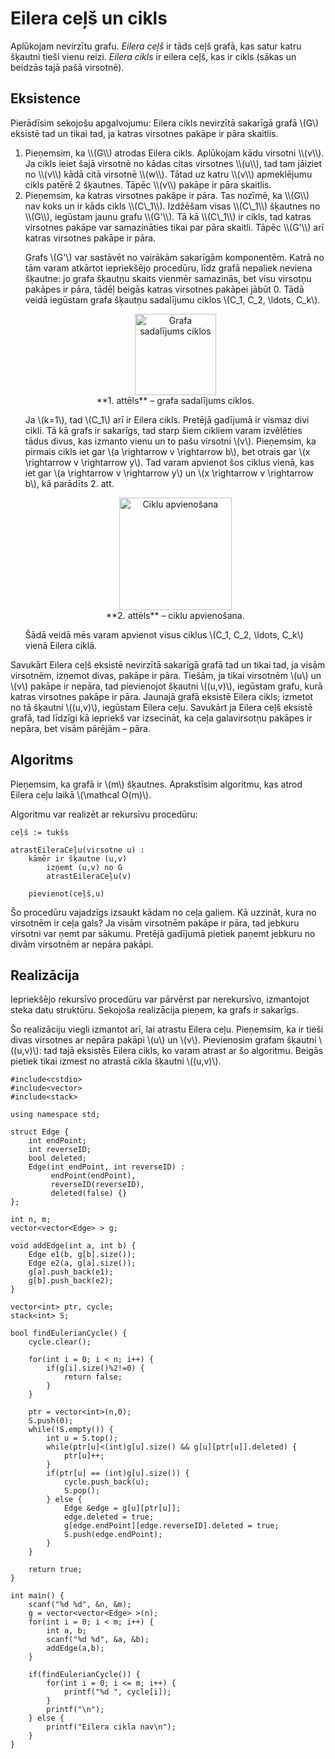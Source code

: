 # Eilera ceļš un cikls

Aplūkojam nevirzītu grafu. <i>Eilera ceļš</i> ir tāds ceļš grafā, kas satur katru šķautni tieši vienu reizi. <i>Eilera cikls</i> ir eilera ceļš, kas ir cikls (sākas un beidzās tajā pašā virsotnē).

## Eksistence

Pierādīsim sekojošu apgalvojumu: Eilera cikls nevirzītā sakarīgā grafā \\(G\\) eksistē tad un tikai tad, ja katras virsotnes pakāpe ir pāra skaitlis.
<ol>
<li>
Pieņemsim, ka \\(G\\) atrodas Eilera cikls. Aplūkojam kādu virsotni \\(v\\). Ja cikls ieiet šajā virsotnē no kādas citas virsotnes \\(u\\), tad tam jāiziet no \\(v\\) kādā citā virsotnē \\(w\\). Tātad uz katru \\(v\\) apmeklējumu cikls patērē 2 šķautnes. Tāpēc \\(v\\) pakāpe ir pāra skaitlis.
</li>
<li>
Pieņemsim, ka katras virsotnes pakāpe ir pāra. Tas nozīmē, ka \\(G\\) nav koks un ir kāds cikls \\(C\_1\\). Izdžēšam visas \\(C\_1\\) šķautnes no \\(G\\), iegūstam jaunu grafu \\(G'\\). Tā kā \\(C\_1\\) ir cikls, tad katras virsotnes pakāpe var samazināties tikai par pāra skaitli. Tāpēc \\(G'\\) arī katras virsotnes pakāpe ir pāra.

Grafs \\(G'\\) var sastāvēt no vairākām sakarīgām komponentēm. Katrā no tām varam atkārtot iepriekšējo procedūru, līdz grafā nepaliek neviena šķautne: jo grafa šķautņu skaits vienmēr samazinās, bet visu virsotņu pakāpes ir pāra, tādēļ beigās katras virsotnes pakāpei jābūt 0. Tādā veidā iegūstam grafa šķautņu sadalījumu ciklos \\(C\_1, C\_2, \ldots, C\_k\\).

<center><img alt="Grafa sadalījums ciklos" src="/media/theory/eilerian-cycle-fig1.png" height="130"/></center>

<center>**1. attēls** – grafa sadalījums ciklos.</center>

Ja \\(k=1\\), tad \\(C\_1\\) arī ir Eilera cikls. Pretējā gadījumā ir vismaz divi cikli. Tā kā grafs ir sakarīgs, tad starp šiem cikliem varam izvēlēties tādus divus, kas izmanto vienu un to pašu virsotni \\(v\\). Pieņemsim, ka pirmais cikls iet gar \\(a \rightarrow v \rightarrow b\\), bet otrais gar \\(x \rightarrow v \rightarrow y\\). Tad varam apvienot šos ciklus vienā, kas iet gar \\(a \rightarrow v \rightarrow y\\) un \\(x \rightarrow v \rightarrow b\\), kā parādīts 2. att.

<center><img alt="Ciklu apvienošana" src="/media/theory/eilerian-cycle-fig2.png" height="180"/></center>

<center>**2. attēls** – ciklu apvienošana.</center>

Šādā veidā mēs varam apvienot visus ciklus \\(C\_1, C\_2, \ldots, C\_k\\) vienā Eilera ciklā.
</li>
</ol>

Savukārt Eilera ceļš eksistē nevirzītā sakarīgā grafā tad un tikai tad, ja visām virsotnēm, izņemot divas, pakāpe ir pāra. Tiešām, ja tikai virsotnēm \\(u\\) un \\(v\\) pakāpe ir nepāra, tad pievienojot šķautni \\((u,v)\\), iegūstam grafu, kurā katras virsotnes pakāpe ir pāra. Jaunajā grafā eksistē Eilera cikls; izmetot no tā šķautni \\((u,v)\\), iegūstam Eilera ceļu. Savukārt ja Eilera ceļš eksistē grafā, tad līdzīgi kā iepriekš var izsecināt, ka ceļa galavirsotņu pakāpes ir nepāra, bet visām pārējām – pāra.

## Algoritms

Pieņemsim, ka grafā ir \\(m\\) šķautnes. Aprakstīsim algoritmu, kas atrod Eilera ceļu laikā \\(\mathcal O(m)\\).

Algoritmu var realizēt ar rekursīvu procedūru:

```
ceļš := tukšs

atrastEileraCeļu(virsotne u) :
	kāmēr ir šķautne (u,v)
		izņemt (u,v) no G
		atrastEileraCeļu(v)
	
	pievienot(ceļš,u)
```

Šo procedūru vajadzīgs izsaukt kādam no ceļa galiem. Kā uzzināt, kura no virsotnēm ir ceļa gals? Ja visām virsotnēm pakāpe ir pāra, tad jebkuru virsotni var ņemt par sākumu. Pretējā gadījumā pietiek paņemt jebkuru no divām virsotnēm ar nepāra pakāpi.

## Realizācija

Iepriekšējo rekursīvo procedūru var pārvērst par nerekursīvo, izmantojot steka datu struktūru. Sekojoša realizācija pieņem, ka grafs ir sakarīgs.

Šo realizāciju viegli izmantot arī, lai atrastu Eilera ceļu. Pieņemsim, ka ir tieši divas virsotnes ar nepāra pakāpi \\(u\\) un \\(v\\). Pievienosim grafam šķautni \\((u,v)\\): tad tajā eksistēs Eilera cikls, ko varam atrast ar šo algoritmu. Beigās pietiek tikai izmest no atrastā cikla šķautni \\((u,v)\\).

```
#include<cstdio>
#include<vector>
#include<stack>

using namespace std;

struct Edge {
	int endPoint;
    int reverseID;
    bool deleted;
    Edge(int endPoint, int reverseID) :
		 endPoint(endPoint),
    	 reverseID(reverseID),
    	 deleted(false) {}
};

int n, m;
vector<vector<Edge> > g;

void addEdge(int a, int b) {
    Edge e1(b, g[b].size());
    Edge e2(a, g[a].size());
    g[a].push_back(e1);
    g[b].push_back(e2);
}

vector<int> ptr, cycle;
stack<int> S;

bool findEulerianCycle() {
	cycle.clear();

	for(int i = 0; i < n; i++) {
		if(g[i].size()%2!=0) {
			return false;
		}
	}

	ptr = vector<int>(n,0);
    S.push(0);
    while(!S.empty()) {
		int u = S.top();
		while(ptr[u]<(int)g[u].size() && g[u][ptr[u]].deleted) {
			ptr[u]++;
		}
        if(ptr[u] == (int)g[u].size()) {
            cycle.push_back(u);
			S.pop();
        } else {
        	Edge &edge = g[u][ptr[u]];
			edge.deleted = true;
            g[edge.endPoint][edge.reverseID].deleted = true;
            S.push(edge.endPoint);
        }
    }

    return true;
}

int main() {
	scanf("%d %d", &n, &m);
	g = vector<vector<Edge> >(n);
	for(int i = 0; i < m; i++) {
		int a, b;
		scanf("%d %d", &a, &b);
		addEdge(a,b);
	}

    if(findEulerianCycle()) {
		for(int i = 0; i <= m; i++) {
			printf("%d ", cycle[i]);
		}
		printf("\n");
    } else {
		printf("Eilera cikla nav\n");
    }
}

```